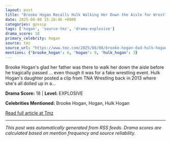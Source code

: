 ```yaml
---
layout: post
title: "Brooke Hogan Recalls Hulk Walking Her Down the Aisle for Wrestling Event"""
date: 2025-08-08 15:18:46 +0000
categories: gossip
tags: ['hogan', 'source-tmz', 'drama-explosive']
drama_score: 18
primary_celebrity: hogan
source: tmz
source_url: "https://www.tmz.com/2025/08/08/brooke-hogan-dad-hulk-hogan-walk-down-aisle-wrestling-wedding/"""
mentions: {'brooke_hogan': 6, 'hogan': 9, 'hulk_hogan': 3}
---
```


Brooke Hogan's glad her father was there to walk her down the aisle before he tragically passed ... even though it was for a fake wrestling event. Hulk Hogan's daughter posted a clip from TNA Wrestling back in 2013 where she's all dolled up in a…

**Drama Score:** 18 | **Level:** EXPLOSIVE

**Celebrities Mentioned:** Brooke Hogan, Hogan, Hulk Hogan

[Read full article at Tmz](https://www.tmz.com/2025/08/08/brooke-hogan-dad-hulk-hogan-walk-down-aisle-wrestling-wedding/)

---
*This post was automatically generated from RSS feeds. Drama scores are calculated based on mention frequency and source reliability.*
